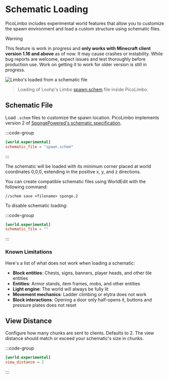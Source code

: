 # Schematic Loading <Badge type="warning" text="1.16+" />

PicoLimbo includes experimental world features that allow you to customize the spawn environment and load a custom structure using schematic files.

> [!WARNING]
> This feature is work in progress and **only works with Minecraft client version 1.16 and above** as of now. It may
> cause crashes or instability. While bug reports are welcome, expect issues and test thoroughly before production use.
> Work on getting it to work for older version is still in progress.

![Limbo's loaded from a schematic file](/world.png)
> Loading of Loohp's Limbo [spawn.schem](https://github.com/LOOHP/Limbo/blob/master/spawn.schem) file inside PicoLimbo.

## Schematic File

Load `.schem` files to customize the spawn location. PicoLimbo implements version 2 of
[SpongePowered's schematic specification](https://github.com/SpongePowered/Schematic-Specification).

:::code-group
```toml [server.toml] {2}
[world.experimental]
schematic_file = "spawn.schem"
```
:::

The schematic will be loaded with its minimum corner placed at world coordinates 0,0,0, extending in the positive x, y, and z directions.

You can create compatible schematic files using WorldEdit with the following command:

```
//schem save <filename> sponge.2
```

To disable schematic loading:

:::code-group
```toml [server.toml] {2}
[world.experimental]
schematic_file = ""
```
:::

### Known Limitations

Here's a list of what does not work when loading a schematic:
- **Block entities**: Chests, signs, banners, player heads, and other tile entities
- **Entities**: Armor stands, item frames, mobs, and other entities
- **Light engine**: The world will always be fully lit
- **Movement mechanics**: Ladder climbing or elytra does not work
- **Block interactions**: Opening a door only half-opens it, buttons and pressure plates does not reset

## View Distance

Configure how many chunks are sent to clients. Defaults to 2. The view distance should match or exceed your schematic's size in chunks.

:::code-group
```toml [server.toml] {2}
[world.experimental]
view_distance = 2
```
:::
